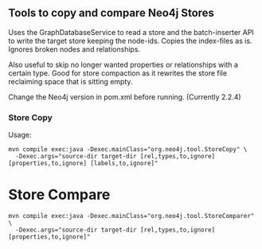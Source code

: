## Tools to copy and compare Neo4j Stores

Uses the GraphDatabaseService to read a store and the batch-inserter API to write the target store keeping the node-ids.
Copies the index-files as is.
Ignores broken nodes and relationships.

Also useful to skip no longer wanted properties or relationships with a certain type. Good for store compaction as it
rewrites the store file reclaiming space that is sitting empty.

Change the Neo4j version in pom.xml before running. (Currently 2.2.4)

### Store Copy

Usage:

    mvn compile exec:java -Dexec.mainClass="org.neo4j.tool.StoreCopy" \
      -Dexec.args="source-dir target-dir [rel,types,to,ignore] [properties,to,ignore] [labels,to,ignore]"

# Store Compare

    mvn compile exec:java -Dexec.mainClass="org.neo4j.tool.StoreComparer" \
      -Dexec.args="source-dir target-dir [rel,types,to,ignore] [properties,to,ignore]"
